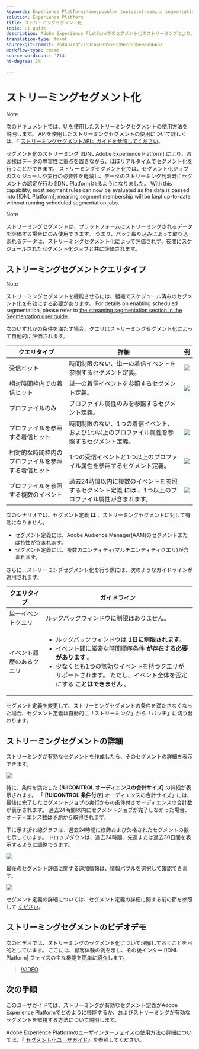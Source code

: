 ```yaml
---
keywords: Experience Platform;home;popular topics;streaming segmentation;Segmentation;Segmentation Service;segmentation service;ui guide;
solution: Experience Platform
title: ストリーミングセグメント化
topic: ui guide
description: Adobe Experience Platformでのセグメント化のストリーミングにより、データの豊富性に重点を置き、ほぼリアルタイムでセグメント化を行うことができます。 ストリーミングセグメント化では、セグメント化ジョブのスケジュールや実行の必要性が軽減され、データがプラットフォームに到着するとセグメントの認定が行われるようになりました。 この機能を使用すると、ほとんどのセグメントルールを、データがプラットフォームに渡される際に評価できるようになりました。つまり、セグメントのメンバーシップは、スケジュール済みのセグメント化ジョブを実行せずに最新の状態に維持されます。
translation-type: tm+mt
source-git-commit: 2bd4b773f7763ca408b55e3b0e2d0bbe9e7b66ba
workflow-type: tm+mt
source-wordcount: '714'
ht-degree: 1%

---
```



# ストリーミングセグメント化

>[!NOTE]
>
>次のドキュメントでは、UIを使用したストリーミングセグメントの使用方法を説明します。 APIを使用したストリーミングセグメントの使用について詳しくは、『 [ストリーミングセグメントAPI』ガイドを参照してください](../api/streaming-segmentation.md)。

セグメント化のストリーミング [!DNL Adobe Experience Platform] により、お客様はデータの豊富性に重点を置きながら、ほぼリアルタイムでセグメント化を行うことができます。 ストリーミングセグメント化では、セグメント化ジョブのスケジュールや実行の必要性を軽減し、データのストリーミング到着時にセグメントの認定が行わ [!DNL Platform]れるようになりました。 With this capability, most segment rules can now be evaluated as the data is passed into [!DNL Platform], meaning segment membership will be kept up-to-date without running scheduled segmentation jobs.

>[!NOTE]
>
>ストリーミングセグメントは、プラットフォームにストリーミングされるデータを評価する場合にのみ使用できます。 つまり、バッチ取り込みによって取り込まれるデータは、ストリーミングセグメント化によって評価されず、夜間にスケジュールされたセグメント化ジョブと共に評価されます。

## ストリーミングセグメントクエリタイプ

>[!NOTE]
>
>ストリーミングセグメントを機能させるには、組織でスケジュール済みのセグメント化を有効にする必要があります。 For details on enabling scheduled segmentation, please refer to [the streaming segmentation section in the Segmentation user guide](./overview.md#scheduled-segmentation).

次のいずれかの条件を満たす場合、クエリはストリーミングセグメント化によって自動的に評価されます。

| クエリタイプ | 詳細 | 例 |
| ---------- | ------- | ------- |
| 受信ヒット | 時間制限のない、単一の着信イベントを参照するセグメント定義。 | ![](../images/ui/streaming-segmentation/incoming-hit.png) |
| 相対時間枠内での着信ヒット | 単一の着信イベントを参照するセグメント定義。 | ![](../images/ui/streaming-segmentation/relative-hit-success.png) |
| プロファイルのみ | プロファイル属性のみを参照するセグメント定義。 |  |
| プロファイルを参照する着信ヒット | 時間制限のない、1つの着信イベント、および1つ以上のプロファイル属性を参照するセグメント定義。 | ![](../images/ui/streaming-segmentation/profile-hit.png) |
| 相対的な時間枠内のプロファイルを参照する着信ヒット | 1つの受信イベントと1つ以上のプロファイル属性を参照するセグメント定義。 | ![](../images/ui/streaming-segmentation/profile-relative-success.png) |
| プロファイルを参照する複数のイベント | 過去24時間以内に複数のイベントを参照するセグメント定義 **には** 、1つ以上のプロファイル属性が含まれます。 | ![](../images/ui/streaming-segmentation/event-history-success.png) |

次のシナリオでは、セグメント定義 **は** 、ストリーミングセグメントに対して有効になりません。

- セグメント定義には、Adobe Audience Manager(AAM)のセグメントまたは特性が含まれます。
- セグメント定義には、複数のエンティティ(マルチエンティティクエリ)が含まれます。

さらに、ストリーミングセグメント化を行う際には、次のようなガイドラインが適用されます。

| クエリタイプ | ガイドライン |
| ---------- | -------- |
| 単一イベントクエリ | ルックバックウィンドウに制限はありません。 |
| イベント履歴のあるクエリ | <ul><li>ルックバックウィンドウは **1日に制限されます**。</li><li>イベント間に厳密な時間順序条件 **が存在する必要があります** 。</li><li>少なくとも1つの無効なイベントを持つクエリがサポートされます。 ただし、イベント全体を否定にする **ことはできません** 。</li></ul> |

セグメント定義を変更して、ストリーミングセグメントの条件を満たさなくなった場合、セグメント定義は自動的に「ストリーミング」から「バッチ」に切り替わります。

## ストリーミングセグメントの詳細

ストリーミングが有効なセグメントを作成したら、そのセグメントの詳細を表示できます。

![](../images/ui/streaming-segmentation/monitoring-streaming-segment.png)

特に、条件を満たした **[!UICONTROL オーディエンスの合計サイズ]** の詳細が表示されます。 「 **[!UICONTROL 条件付き]** オーディエンスの合計サイズ」には、最後に完了したセグメントジョブの実行からの条件付きオーディエンスの合計数が表示されます。 過去24時間以内にセグメントジョブが完了しなかった場合、オーディエンス数は予測から取得されます。

下に示す折れ線グラフは、過去24時間に修飾および欠格されたセグメントの数を示しています。 ドロップダウンは、過去24時間、先週または過去30日間を表示するように調整できます。

![](../images/ui/streaming-segmentation/monitoring-streaming-segment-graph.png)

最後のセグメント評価に関する追加情報は、情報バブルを選択して確認できます。

![](../images/ui/streaming-segmentation/info-bubble.png)

セグメント定義の詳細については、セグメント定義の詳細に関する前の節を参照して [ください](#segment-details)。

## ストリーミングセグメントのビデオデモ

次のビデオでは、ストリーミングのセグメント化について理解しておくことを目的としています。 ここには、顧客体験の例を示し、その後インター [!DNL Platform] フェイスの主な機能を簡単に紹介します。

>[!VIDEO](https://video.tv.adobe.com/v/36184?quality=12&learn=on)

## 次の手順

このユーザガイドでは、ストリーミングが有効なセグメント定義がAdobe Experience Platformでどのように機能するか、およびストリーミングが有効なセグメントを監視する方法について説明します。

Adobe Experience Platformのユーザインターフェイスの使用方法の詳細については、『 [セグメント化ユーザガイド](./overview.md)』を参照してください。